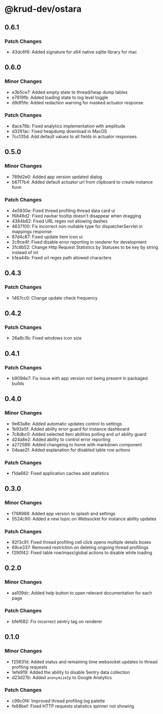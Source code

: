 # @krud-dev/ostara

## 0.6.1

### Patch Changes

- 43dc6f6: Added signature for x64 native sqlite library for mac

## 0.6.0

### Minor Changes

- e3b5ce7: Added empty state to thread/heap dump tables
- e7819fb: Added loading state to log level toggle
- d9df5fe: Added redaction warning for masked actuator response

### Patch Changes

- 8ace76b: Fixed analytics implementation with amplitude
- d3261ac: Fixed heapdump download in MacOS
- 7cc135d: Add default values to all fields in actuator responses

## 0.5.0

### Minor Changes

- 789d2e0: Added app version updated dialog
- b67f7b4: Added default actuator url from clipboard to create instance form

### Patch Changes

- 4e5930e: Fixed thread profiling thread data card ui
- f6849d2: Fixed navbar tooltip doesn't disappear when dragging
- 4384b82: Fixed URL regex not allowing dashes
- 4637100: Fix incorrect non-nullable type for dispatcherServlet in mappings response
- 87d4c87: Fixed update item icon ui
- 2c9ce4f: Fixed disable error reporting in renderer for development
- 31c8b52: Change Http Request Statistics by Statuses to be key by string instead of int
- b1ea44b: Fixed url regex path allowed characters

## 0.4.3

### Patch Changes

- 1467cc0: Change update check frequency

## 0.4.2

### Patch Changes

- 26a8c3b: Fixed windows icon size

## 0.4.1

### Patch Changes

- b9094e7: Fix issue with app version not being present in packaged builds

## 0.4.0

### Minor Changes

- 9e83a8e: Added automatic updates control to settings
- 1b92e5f: Added ability error guard for instance dashboard
- 7c8dbc0: Added selected item abilities polling and url ability guard
- d24a8e2: Added ability to control error reporting
- a272589: Added changelog to home with markdown component
- 04eae2f: Added explanation for disabled table row actions

### Patch Changes

- f1da682: Fixed application caches add statistics

## 0.3.0

### Minor Changes

- f798988: Added app version to splash and settings
- 5524c90: Added a new topic on Websocket for instance ability updates

### Patch Changes

- 82f3c91: Fixed thread profiling cell click opens multiple details boxes
- 69ce337: Removed restriction on deleting ongoing thread profilings
- f290f42: Fixed table row/mass/global actions to disable while loading

## 0.2.0

### Minor Changes

- aa109dc: Added help button to open relevant documentation for each page

### Patch Changes

- bfef682: Fix incorrect sentry tag on renderer

## 0.1.0

### Minor Changes

- f25831d: Added status and remaining time websocket updates to thread profiling requests
- 1efe919: Added the ability to disable Sentry data collection
- d23d27b: Added `anonymizeIp` to Google Analytics

### Patch Changes

- c99c0f4: Improved thread profiling log palette
- fe68bef: Fixed HTTP requests statistics spinner not showing
